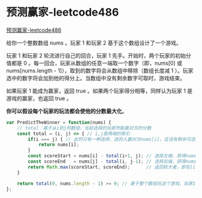 # 预测赢家-leetcode486

<a href="https://leetcode-cn.com/problems/predict-the-winner/" target="_blank">预测赢家-leetcode486</a>

给你一个整数数组 nums 。玩家 1 和玩家 2 基于这个数组设计了一个游戏。

玩家 1 和玩家 2 轮流进行自己的回合，玩家 1 先手。开始时，两个玩家的初始分值都是 0 。每一回合，玩家从数组的任意一端取一个数字（即，nums[0] 或 nums[nums.length - 1]），取到的数字将会从数组中移除（数组长度减 1 ）。玩家选中的数字将会加到他的得分上。当数组中没有剩余数字可取时，游戏结束。

如果玩家 1 能成为赢家，返回 true 。如果两个玩家得分相等，同样认为玩家 1 是游戏的赢家，也返回 true 。

**你可以假设每个玩家的玩法都会使他的分数最大化**。



```js
var PredictTheWinner = function(nums) {
    // total：基于从i到j的数组，当前选择的玩家所能赢对方的分数
    const total = (i, j) => { // i,j是两端的索引
        if(i === j) { // 此时只有一种选择，选的人赢对方nums[i]，且没有剩余可选，结束递归
            return nums[i];
        }
        const scoreStart = nums[i] - total(i+1, j); // 选择左端，获得nums[i]，之后输掉total(i+1, j)分
        const scoreEnd   = nums[j] - total(i, j-1); // 选择右端，获得nums[j]，之后输掉total(i, j-1)分
        return Math.max(scoreStart, scoreEnd);      // 返回较大者，即在[i, j]数组游戏中胜过对方的分数
    }

    return total(0, nums.length - 1) >= 0; // 基于整个数组玩这个游戏，玩家1先手，>=0就获胜
};
```

















